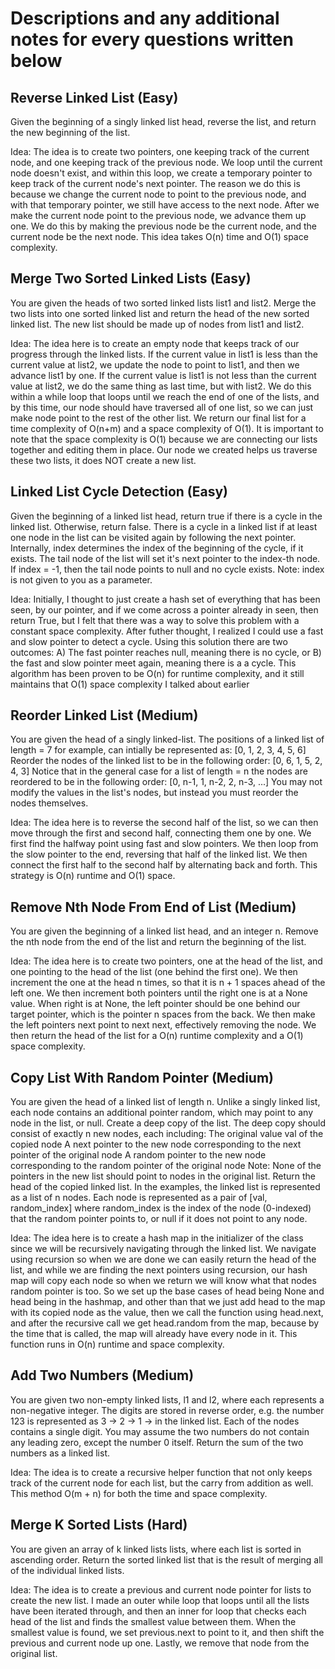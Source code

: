 # Descriptions and any additional notes for every questions written below

## Reverse Linked List (Easy)

Given the beginning of a singly linked list head, reverse the list, and return the new beginning of the list.

Idea: The idea is to create two pointers, one keeping track of the current node, and one keeping track of the previous node. We loop until the current node doesn't exist, and within this loop, we create a temporary pointer to keep track of the current node's next pointer. The reason we do this is because we change the current node to point to the previous node, and with that temporary pointer, we still have access to the next node. After we make the current node point to the previous node, we advance them up one. We do this by making the previous node be the current node, and the current node be the next node. This idea takes O(n) time and O(1) space complexity.

## Merge Two Sorted Linked Lists (Easy)

You are given the heads of two sorted linked lists list1 and list2.
Merge the two lists into one sorted linked list and return the head of the new sorted linked list.
The new list should be made up of nodes from list1 and list2.

Idea: The idea here is to create an empty node that keeps track of our progress through the linked lists. If the current value in list1 is less than the current value at list2, we update the node to point to list1, and then we advance list1 by one. If the current value is list1 is not less than the current value at list2, we do the same thing as last time, but with list2. We do this within a while loop that loops until we reach the end of one of the lists, and by this time, our node should have traversed all of one list, so we can just make node point to the rest of the other list. We return our final list for a time complexity of O(n+m) and a space complexity of O(1). It is important to note that the space complexity is O(1) because we are connecting our lists together and editing them in place. Our node we created helps us traverse these two lists, it does NOT create a new list.

## Linked List Cycle Detection (Easy) 

Given the beginning of a linked list head, return true if there is a cycle in the linked list. Otherwise, return false.
There is a cycle in a linked list if at least one node in the list can be visited again by following the next pointer.
Internally, index determines the index of the beginning of the cycle, if it exists. The tail node of the list will set it's next pointer to the index-th node. If index = -1, then the tail node points to null and no cycle exists.
Note: index is not given to you as a parameter.

Idea: Initially, I thought to just create a hash set of everything that has been seen, by our pointer, and if we come across a pointer already in seen, then return True, but I felt that there was a way to solve this problem with a constant space complexity. After futher thought, I realized I could use a fast and slow pointer to detect a cycle. Using this solution there are two outcomes: A) The fast pointer reaches null, meaning there is no cycle, or B) the fast and slow pointer meet again, meaning there is a a cycle. This algorithm has been proven to be O(n) for runtime complexity, and it still maintains that O(1) space complexity I talked about earlier

## Reorder Linked List (Medium)

You are given the head of a singly linked-list.
The positions of a linked list of length = 7 for example, can intially be represented as:
[0, 1, 2, 3, 4, 5, 6]
Reorder the nodes of the linked list to be in the following order:
[0, 6, 1, 5, 2, 4, 3]
Notice that in the general case for a list of length = n the nodes are reordered to be in the following order: 
[0, n-1, 1, n-2, 2, n-3, ...]
You may not modify the values in the list's nodes, but instead you must reorder the nodes themselves.

Idea: The idea here is to reverse the second half of the list, so we can then move through the first and second half, connecting them one by one. We first find the halfway point using fast and slow pointers. We then loop from the slow pointer to the end, reversing that half of the linked list. We then connect the first half to the second half by alternating back and forth. This strategy is O(n) runtime and O(1) space.

## Remove Nth Node From End of List (Medium)

You are given the beginning of a linked list head, and an integer n.
Remove the nth node from the end of the list and return the beginning of the list.

Idea: The idea here is to create two pointers, one at the head of the list, and one pointing to the head of the list (one behind the first one). We then increment the one at the head n times, so that it is n + 1 spaces ahead of the left one. We then increment both pointers until the right one is at a None value. When right is at None, the left pointer should be one behind our target pointer, which is the pointer n spaces from the back. We then make the left pointers next point to next next, effectively removing the node. We then return the head of the list for a O(n) runtime complexity and a O(1) space complexity.

## Copy List With Random Pointer (Medium)

You are given the head of a linked list of length n. Unlike a singly linked list, each node contains an additional pointer random, which may point to any node in the list, or null.
Create a deep copy of the list.
The deep copy should consist of exactly n new nodes, each including:
The original value val of the copied node
A next pointer to the new node corresponding to the next pointer of the original node
A random pointer to the new node corresponding to the random pointer of the original node
Note: None of the pointers in the new list should point to nodes in the original list.
Return the head of the copied linked list.
In the examples, the linked list is represented as a list of n nodes. Each node is represented as a pair of [val, random_index] where random_index is the index of the node (0-indexed) that the random pointer points to, or null if it does not point to any node.

Idea: The idea here is to create a hash map in the initializer of the class since we will be recursively navigating through the linked list. We navigate using recursion so when we are done we can easily return the head of the list, and while we are finding the next pointers using recursion, our hash map will copy each node so when we return we will know what that nodes random pointer is too. So we set up the base cases of head being None and head being in the hashmap, and other than that we just add head to the map with its copied node as the value, then we call the function using head.next, and after the recursive call we get head.random from the map, because by the time that is called, the map will already have every node in it. This function runs in O(n) runtime and space complexity.

## Add Two Numbers (Medium)

You are given two non-empty linked lists, l1 and l2, where each represents a non-negative integer.
The digits are stored in reverse order, e.g. the number 123 is represented as 3 -> 2 -> 1 -> in the linked list.
Each of the nodes contains a single digit. You may assume the two numbers do not contain any leading zero, except the number 0 itself.
Return the sum of the two numbers as a linked list.

Idea: The idea is to create a recursive helper function that not only keeps track of the current node for each list, but the carry from addition as well. This method O(m + n) for both the time and space complexity.

## Merge K Sorted Lists (Hard)

You are given an array of k linked lists lists, where each list is sorted in ascending order.
Return the sorted linked list that is the result of merging all of the individual linked lists.

Idea: The idea is to create a previous and current node pointer for lists to create the new list. I made an outer while loop that loops until all the lists have been iterated through, and then an inner for loop that checks each head of the list and finds the smallest value between them. When the smallest value is found, we set previous.next to point to it, and then shift the previous and current node up one. Lastly, we remove that node from the original list.